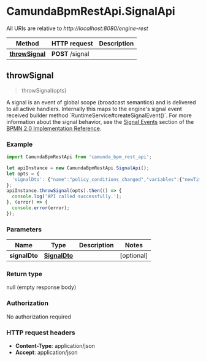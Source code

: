 # CamundaBpmRestApi.SignalApi

All URIs are relative to *http://localhost:8080/engine-rest*

Method | HTTP request | Description
------------- | ------------- | -------------
[**throwSignal**](SignalApi.md#throwSignal) | **POST** /signal | 



## throwSignal

> throwSignal(opts)



A signal is an event of global scope (broadcast semantics) and is delivered to all active handlers. Internally this maps to the engine&#39;s signal event received builder method &#x60;RuntimeService#createSignalEvent()&#x60;. For more information about the signal behavior, see the [Signal Events](https://docs.camunda.org/manual/7.14/reference/bpmn20/events/signal-events/) section of the [BPMN 2.0 Implementation Reference](https://docs.camunda.org/manual/7.14/reference/bpmn20/).

### Example

```javascript
import CamundaBpmRestApi from 'camunda_bpm_rest_api';

let apiInstance = new CamundaBpmRestApi.SignalApi();
let opts = {
  'signalDto': {"name":"policy_conditions_changed","variables":{"newTimePeriodInMonth":{"value":24}}} // SignalDto | 
};
apiInstance.throwSignal(opts).then(() => {
  console.log('API called successfully.');
}, (error) => {
  console.error(error);
});

```

### Parameters


Name | Type | Description  | Notes
------------- | ------------- | ------------- | -------------
 **signalDto** | [**SignalDto**](SignalDto.md)|  | [optional] 

### Return type

null (empty response body)

### Authorization

No authorization required

### HTTP request headers

- **Content-Type**: application/json
- **Accept**: application/json

